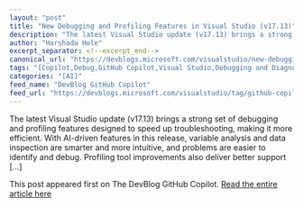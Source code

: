 ```yaml
---
layout: "post"
title: "New Debugging and Profiling Features in Visual Studio (v17.13)"
description: "The latest Visual Studio update (v17.13) brings a strong set of debugging and profiling features des..."
author: "Harshada Hole"
excerpt_separator: <!--excerpt_end-->
canonical_url: "https://devblogs.microsoft.com/visualstudio/new-debugging-and-profiling-features-in-visual-studio-v17-13/"
tags: "[Copilot,Debug,GitHub Copilot,Visual Studio,Debugging and Diagnostics,Profiling]"
categories: "[AI]"
feed_name: "DevBlog GitHub Copilot"
feed_url: "https://devblogs.microsoft.com/visualstudio/tag/github-copilot/feed/"
---
```


The latest Visual Studio update (v17.13) brings a strong set of debugging and profiling features designed to speed up troubleshooting, making it more efficient. With AI-driven features in this release, variable analysis and data inspection are smarter and more intuitive, and problems are easier to identify and debug. Profiling tool improvements also deliver better support [...]<!--excerpt_end-->

This post appeared first on The DevBlog GitHub Copilot. [Read the entire article here](https://devblogs.microsoft.com/visualstudio/new-debugging-and-profiling-features-in-visual-studio-v17-13/)
